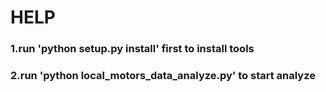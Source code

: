 <h1>HELP</h1>
<h3>1.run 'python setup.py install' first to install tools</h3>
<h3>2.run 'python local_motors_data_analyze.py' to start analyze</h3>